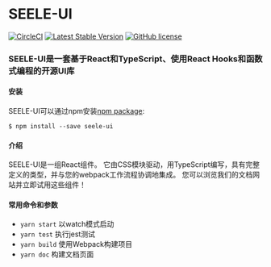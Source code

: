# SEELE-UI 
[![CircleCI](https://dl.circleci.com/status-badge/img/gh/keyuTech/SEELE-UI/tree/master.svg?style=svg)](https://dl.circleci.com/status-badge/redirect/gh/keyuTech/SEELE-UI/tree/master)
[![Latest Stable Version](https://img.shields.io/npm/v/seele-ui.svg)](https://www.npmjs.com/package/seele-ui)
[![GitHub license](https://img.shields.io/badge/license-MIT-blue.svg)](https://github.com/facebook/react/blob/master/LICENSE)

### SEELE-UI是一套基于React和TypeScript、使用React Hooks和函数式编程的开源UI库

#### 安装
SEELE-UI可以通过npm安装[npm package](https://www.npmjs.com/package/seele-ui):

```$ npm install --save seele-ui```

#### 介绍
SEELE-UI是一组React组件。 它由CSS模块驱动，用TypeScript编写，具有完整定义的类型，并与您的webpack工作流程协调地集成。 您可以浏览我们的文档网站并立即试用这些组件！

#### 常用命令和参数
-  `yarn start` 以watch模式启动
-  `yarn test` 执行jest测试
-  `yarn build` 使用Webpack构建项目
-  `yarn doc` 构建文档页面
